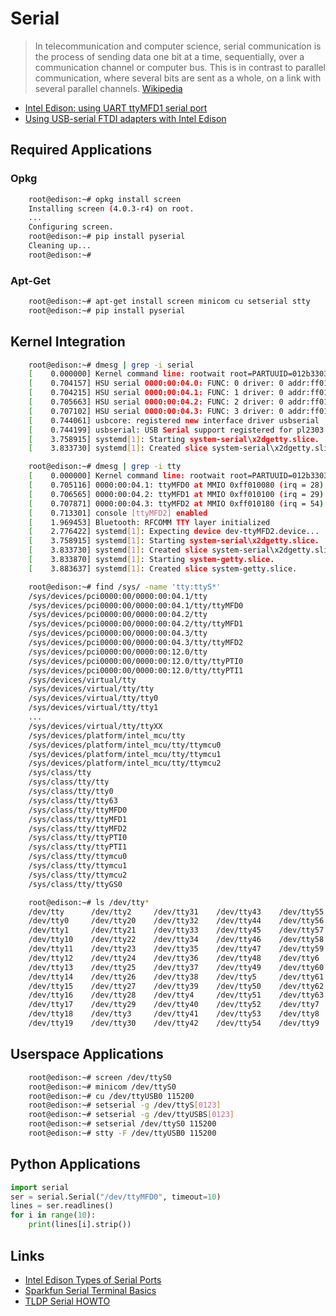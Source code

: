 Serial
==

> In telecommunication and computer science, serial communication is the process of sending data one bit at a time, sequentially, over a communication channel or computer bus. This is in contrast to parallel communication, where several bits are sent as a whole, on a link with several parallel channels. [Wikipedia](https://en.wikipedia.org/wiki/Serial_communication)

- [Intel Edison: using UART ttyMFD1 serial port](https://scivision.co/intel-edison-using-uart-ttymfd1-serial-port/)
- [Using USB-serial FTDI adapters with Intel Edison](https://scivision.co/using-usb-serial-ftdi-adapters-with-intel-edison/)

## Required Applications

### Opkg

```sh
    root@edison:~# opkg install screen
    Installing screen (4.0.3-r4) on root.
    ...
    Configuring screen.
    root@edison:~# pip install pyserial
    Cleaning up...
    root@edison:~# 
```

### Apt-Get

```sh
    root@edison:~# apt-get install screen minicom cu setserial stty
    root@edison:~# pip install pyserial
```

## Kernel Integration

```sh
    root@edison:~# dmesg | grep -i serial
    [    0.000000] Kernel command line: rootwait root=PARTUUID=012b3303-34ac-284d-99b4-34e03a2335f4 rootfstype=ext4 console=ttyMFD2 earlyprintk=ttyMFD2,keep loglevel=4 g_multi.ethernet_config=cdc systemd.unit=multi-user.target hardware_id=00 g_multi.iSerialNumber=5e7bb54a65035af180191c2d7bd527b6 g_multi.dev_addr=02:00:86:d5:27:b6 platform_mrfld_audio.audio_codec=dummy
    [    0.704157] HSU serial 0000:00:04.0: FUNC: 0 driver: 0 addr:ff010000 len:80
    [    0.704215] HSU serial 0000:00:04.1: FUNC: 1 driver: 0 addr:ff010080 len:80
    [    0.705663] HSU serial 0000:00:04.2: FUNC: 2 driver: 0 addr:ff010100 len:80
    [    0.707102] HSU serial 0000:00:04.3: FUNC: 3 driver: 0 addr:ff010180 len:80
    [    0.744061] usbcore: registered new interface driver usbserial
    [    0.744199] usbserial: USB Serial support registered for pl2303
    [    3.758915] systemd[1]: Starting system-serial\x2dgetty.slice.
    [    3.833730] systemd[1]: Created slice system-serial\x2dgetty.slice.

    root@edison:~# dmesg | grep -i tty
    [    0.000000] Kernel command line: rootwait root=PARTUUID=012b3303-34ac-284d-99b4-34e03a2335f4 rootfstype=ext4 console=ttyMFD2 earlyprintk=ttyMFD2,keep loglevel=4 g_multi.ethernet_config=cdc systemd.unit=multi-user.target hardware_id=00 g_multi.iSerialNumber=5e7bb54a65035af180191c2d7bd527b6 g_multi.dev_addr=02:00:86:d5:27:b6 platform_mrfld_audio.audio_codec=dummy
    [    0.705116] 0000:00:04.1: ttyMFD0 at MMIO 0xff010080 (irq = 28) is a hsu_bt_port_p
    [    0.706565] 0000:00:04.2: ttyMFD1 at MMIO 0xff010100 (irq = 29) is a hsu_uart1_port_p
    [    0.707871] 0000:00:04.3: ttyMFD2 at MMIO 0xff010180 (irq = 54) is a hsu_uart2_port_p
    [    0.713301] console [ttyMFD2] enabled
    [    1.969453] Bluetooth: RFCOMM TTY layer initialized
    [    2.776422] systemd[1]: Expecting device dev-ttyMFD2.device...
    [    3.758915] systemd[1]: Starting system-serial\x2dgetty.slice.
    [    3.833730] systemd[1]: Created slice system-serial\x2dgetty.slice.
    [    3.833870] systemd[1]: Starting system-getty.slice.
    [    3.883637] systemd[1]: Created slice system-getty.slice.

    root@edison:~# find /sys/ -name 'tty:ttyS*'
    /sys/devices/pci0000:00/0000:00:04.1/tty
    /sys/devices/pci0000:00/0000:00:04.1/tty/ttyMFD0
    /sys/devices/pci0000:00/0000:00:04.2/tty
    /sys/devices/pci0000:00/0000:00:04.2/tty/ttyMFD1
    /sys/devices/pci0000:00/0000:00:04.3/tty
    /sys/devices/pci0000:00/0000:00:04.3/tty/ttyMFD2
    /sys/devices/pci0000:00/0000:00:12.0/tty
    /sys/devices/pci0000:00/0000:00:12.0/tty/ttyPTI0
    /sys/devices/pci0000:00/0000:00:12.0/tty/ttyPTI1
    /sys/devices/virtual/tty
    /sys/devices/virtual/tty/tty
    /sys/devices/virtual/tty/tty0
    /sys/devices/virtual/tty/tty1
    ...
    /sys/devices/virtual/tty/ttyXX
    /sys/devices/platform/intel_mcu/tty             
    /sys/devices/platform/intel_mcu/tty/ttymcu0     
    /sys/devices/platform/intel_mcu/tty/ttymcu1     
    /sys/devices/platform/intel_mcu/tty/ttymcu2     
    /sys/class/tty                                  
    /sys/class/tty/tty                         
    /sys/class/tty/tty0                        
    /sys/class/tty/tty63                       
    /sys/class/tty/ttyMFD0                     
    /sys/class/tty/ttyMFD1                     
    /sys/class/tty/ttyMFD2                     
    /sys/class/tty/ttyPTI0                     
    /sys/class/tty/ttyPTI1                     
    /sys/class/tty/ttymcu0                     
    /sys/class/tty/ttymcu1                     
    /sys/class/tty/ttymcu2                     
    /sys/class/tty/ttyGS0

    root@edison:~# ls /dev/tty*
    /dev/tty      /dev/tty2     /dev/tty31    /dev/tty43    /dev/tty55    /dev/ttyGS0
    /dev/tty0     /dev/tty20    /dev/tty32    /dev/tty44    /dev/tty56    /dev/ttyMFD0
    /dev/tty1     /dev/tty21    /dev/tty33    /dev/tty45    /dev/tty57    /dev/ttyMFD1
    /dev/tty10    /dev/tty22    /dev/tty34    /dev/tty46    /dev/tty58    /dev/ttyMFD2
    /dev/tty11    /dev/tty23    /dev/tty35    /dev/tty47    /dev/tty59    /dev/ttyPTI0
    /dev/tty12    /dev/tty24    /dev/tty36    /dev/tty48    /dev/tty6     /dev/ttyPTI1
    /dev/tty13    /dev/tty25    /dev/tty37    /dev/tty49    /dev/tty60    /dev/ttymcu0
    /dev/tty14    /dev/tty26    /dev/tty38    /dev/tty5     /dev/tty61    /dev/ttymcu1
    /dev/tty15    /dev/tty27    /dev/tty39    /dev/tty50    /dev/tty62    /dev/ttymcu2
    /dev/tty16    /dev/tty28    /dev/tty4     /dev/tty51    /dev/tty63
    /dev/tty17    /dev/tty29    /dev/tty40    /dev/tty52    /dev/tty7
    /dev/tty18    /dev/tty3     /dev/tty41    /dev/tty53    /dev/tty8
    /dev/tty19    /dev/tty30    /dev/tty42    /dev/tty54    /dev/tty9
```

## Userspace Applications

```sh
    root@edison:~# screen /dev/ttyS0
    root@edison:~# minicom /dev/ttyS0
    root@edison:~# cu /dev/ttyUSB0 115200
    root@edison:~# setserial -g /dev/ttyS[0123]
    root@edison:~# setserial -g /dev/ttyUSBS[0123]
    root@edison:~# setserial /dev/ttyS0 115200
    root@edison:~# stty -F /dev/ttyUSB0 115200 
```

## Python Applications

```python
import serial
ser = serial.Serial("/dev/ttyMFD0", timeout=10)
lines = ser.readlines()
for i in range(10):
    print(lines[i].strip())
```

## Links

- [Intel Edison Types of Serial Ports](https://communities.intel.com/thread/54236)
- [Sparkfun Serial Terminal Basics](https://learn.sparkfun.com/tutorials/terminal-basics/all)
- [TLDP Serial HOWTO](http://www.tldp.org/HOWTO/Serial-HOWTO.html)

